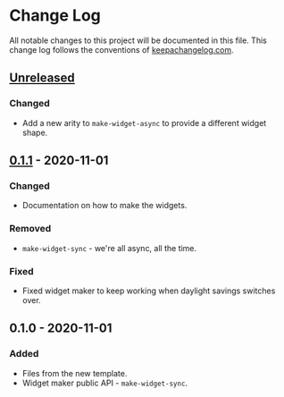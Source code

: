 # Change Log
All notable changes to this project will be documented in this file. This change log follows the conventions of [keepachangelog.com](http://keepachangelog.com/).

## [Unreleased]
### Changed
- Add a new arity to `make-widget-async` to provide a different widget shape.

## [0.1.1] - 2020-11-01
### Changed
- Documentation on how to make the widgets.

### Removed
- `make-widget-sync` - we're all async, all the time.

### Fixed
- Fixed widget maker to keep working when daylight savings switches over.

## 0.1.0 - 2020-11-01
### Added
- Files from the new template.
- Widget maker public API - `make-widget-sync`.

[Unreleased]: https://github.com/your-name/cozysleep/compare/0.1.1...HEAD
[0.1.1]: https://github.com/your-name/cozysleep/compare/0.1.0...0.1.1
